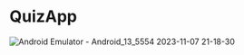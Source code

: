 # QuizApp

![Android Emulator - Android_13_5554 2023-11-07 21-18-30](https://github.com/Yusuf-Solmaz/QuizApp/assets/83172478/096fce78-c24a-47f7-96e0-9c959c9005ac)
